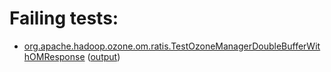 # Failing tests: 

 * [org.apache.hadoop.ozone.om.ratis.TestOzoneManagerDoubleBufferWithOMResponse](/tmp/log/pr/pr-hdds-2165-pmv7s/unit/workdir/hadoop-ozone/ozone-manager/org.apache.hadoop.ozone.om.ratis.TestOzoneManagerDoubleBufferWithOMResponse.txt) ([output](/tmp/log/pr/pr-hdds-2165-pmv7s/unit/workdir/hadoop-ozone/ozone-manager/org.apache.hadoop.ozone.om.ratis.TestOzoneManagerDoubleBufferWithOMResponse-output.txt/))
